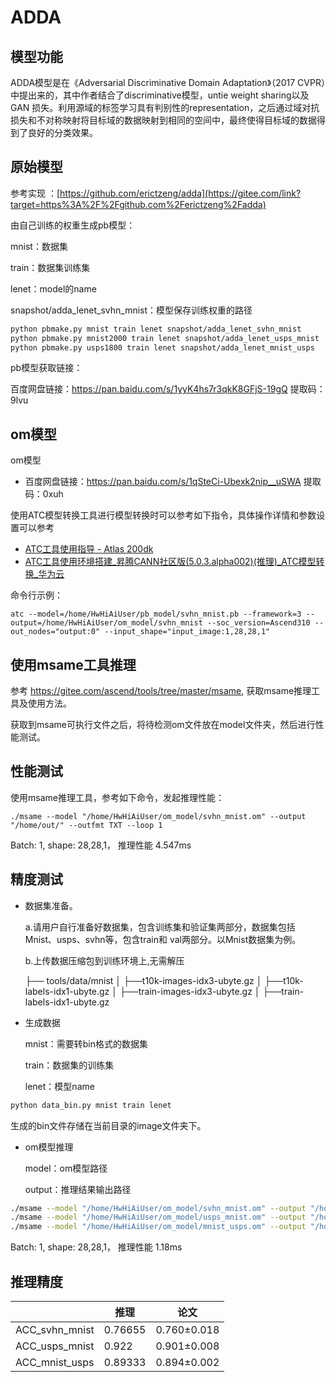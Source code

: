 # ADDA

## 模型功能

ADDA模型是在《Adversarial Discriminative Domain Adaptation》（2017 CVPR）中提出来的，其中作者结合了discriminative模型，untie weight sharing以及GAN 损失。利用源域的标签学习具有判别性的representation，之后通过域对抗损失和不对称映射将目标域的数据映射到相同的空间中，最终使得目标域的数据得到了良好的分类效果。

## 原始模型

参考实现 ：[https://github.com/erictzeng/adda](https://gitee.com/link?target=https%3A%2F%2Fgithub.com%2Ferictzeng%2Fadda)

由自己训练的权重生成pb模型：

mnist：数据集

train：数据集训练集

lenet：model的name

snapshot/adda_lenet_svhn_mnist：模型保存训练权重的路径

```bash
python pbmake.py mnist train lenet snapshot/adda_lenet_svhn_mnist
python pbmake.py mnist2000 train lenet snapshot/adda_lenet_usps_mnist
python pbmake.py usps1800 train lenet snapshot/adda_lenet_mnist_usps
```

pb模型获取链接：

百度网盘链接：https://pan.baidu.com/s/1yyK4hs7r3qkK8GFjS-19gQ 
提取码：9lvu

## om模型

om模型

- 百度网盘链接：https://pan.baidu.com/s/1qSteCi-Ubexk2nip__uSWA 
提取码：0xuh

使用ATC模型转换工具进行模型转换时可以参考如下指令，具体操作详情和参数设置可以参考  
- [ATC工具使用指导 - Atlas 200dk](https://support.huaweicloud.com/ti-atc-A200dk_3000/altasatc_16_002.html) 
- [ATC工具使用环境搭建_昇腾CANN社区版(5.0.3.alpha002)(推理)_ATC模型转换_华为云](https://support.huaweicloud.com/atctool-cann503alpha2infer/atlasatc_16_0004.html)

命令行示例：

```ba
atc --model=/home/HwHiAiUser/pb_model/svhn_mnist.pb --framework=3 --output=/home/HwHiAiUser/om_model/svhn_mnist --soc_version=Ascend310 --out_nodes="output:0" --input_shape="input_image:1,28,28,1"
```

## 使用msame工具推理

参考 https://gitee.com/ascend/tools/tree/master/msame, 获取msame推理工具及使用方法。

获取到msame可执行文件之后，将待检测om文件放在model文件夹，然后进行性能测试。

## 性能测试

使用msame推理工具，参考如下命令，发起推理性能： 

```
./msame --model "/home/HwHiAiUser/om_model/svhn_mnist.om" --output "/home/out/" --outfmt TXT --loop 1
```


Batch: 1, shape: 28,28,1， 推理性能 4.547ms

## 精度测试
- 数据集准备。

  a.请用户自行准备好数据集，包含训练集和验证集两部分，数据集包括Mnist、usps、svhn等，包含train和 	val两部分。以Mnist数据集为例。

  b.上传数据压缩包到训练环境上,无需解压

  ├── tools/data/mnist
  │   ├──t10k-images-idx3-ubyte.gz
  │   ├──t10k-labels-idx1-ubyte.gz
  │   ├──train-images-idx3-ubyte.gz
  │   ├──train-labels-idx1-ubyte.gz
  
- 生成数据

  mnist：需要转bin格式的数据集

  train：数据集的训练集

  lenet：模型name
```bash
python data_bin.py mnist train lenet
```
生成的bin文件存储在当前目录的image文件夹下。

- om模型推理

  model：om模型路径

  output：推理结果输出路径

```bash
./msame --model "/home/HwHiAiUser/om_model/svhn_mnist.om" --output "/home/out/" --outfmt TXT --loop 1
./msame --model "/home/HwHiAiUser/om_model/usps_mnist.om" --output "/home/out/" --outfmt TXT --loop 1
./msame --model "/home/HwHiAiUser/om_model/mnist_usps.om" --output "/home/out/" --outfmt TXT --loop 1
```
Batch: 1, shape: 28,28,1， 推理性能 1.18ms

## 推理精度

|                | 推理    | 论文        |
| -------------- | ------- | ----------- |
| ACC_svhn_mnist | 0.76655 | 0.760±0.018 |
| ACC_usps_mnist | 0.922   | 0.901±0.008 |
| ACC_mnist_usps | 0.89333 | 0.894±0.002 |

